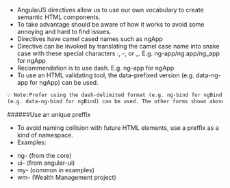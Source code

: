 * AngularJS directives allow us to use our own vocabulary to create semantic HTML components. 
* To take advantage should be aware of how it works to avoid some annoying and hard to find issues.
* Directives have camel cased names such as ngApp
* Directive can be invoked by translating the camel case name into snake case with these special characters :, -, or _. E.g. ng-app/ng:app/ng_app for ngApp
* Recommendation is to use dash. E.g. ng-app for ngApp
* To use an HTML validating tool, the data-prefixed version (e.g. data-ng-app for ngApp) can be used.

```html
💡 Note:Prefer using the dash-delimited format (e.g. ng-bind for ngBind). If HTML validating tool need to be used, instead the data-prefixed version
(e.g. data-ng-bind for ngBind) can be used. The other forms shown above are accepted for legacy reasons but advise to avoid them.
```

######Use an unique preffix
* To avoid naming collision with future HTML elements, use a preffix as a kind of namespace.
* Examples:
 - ng- (from the core)
 - ui- (from angular-ui)
 - my- (common in examples)
 - wm- (Wealth Management project)


